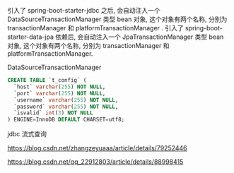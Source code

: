 引入了 spring-boot-starter-jdbc 之后, 会自动注入一个 DataSourceTransactionManager 类型 bean 对象, 这个对象有两个名称, 分别为 transactionManager 和 platformTransactionManager .
引入了 spring-boot-starter-data-jpa 依赖后, 会自动注入一个 JpaTransactionManager 类型 bean 对象, 这个对象有两个名称, 分别为 transactionManager 和 platformTransactionManager.


DataSourceTransactionManager



```sql
CREATE TABLE `t_config` (
  `host` varchar(255) NOT NULL,
  `port` varchar(255) NOT NULL,
  `username` varchar(255) NOT NULL,
  `password` varchar(255) NOT NULL,
  `isvalid` int(3) NOT NULL
) ENGINE=InnoDB DEFAULT CHARSET=utf8;
```


jdbc 流式查询


https://blog.csdn.net/zhangzeyuaaa/article/details/79252446

https://blog.csdn.net/qq_22912803/article/details/88998415